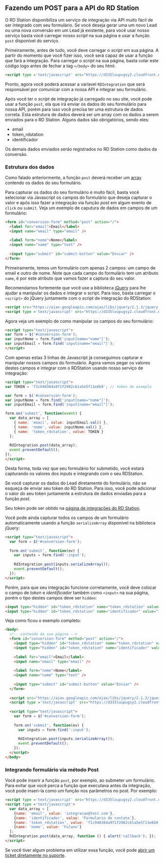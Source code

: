 ## Fazendo um POST para a API do RD Station

O RD Station disponibiliza um serviço de integração via API muito fácil de ser integrado com seu formulário. Se você deseja gerar uma um novo Lead ou uma nova conversão em um Lead já existente, para você usar nosso serviço basta você carregar nosso _script_ na sua página e usar a função `post` disponível do serviço.

Primeiramente, antes de tudo, você deve carregar o _script_ em sua página. A partir do momento que você fizer isso, você será capaz de usar a função que fará a integração. Para carregar o _script_ na sua página, basta colar este código logo antes de fechar a tag `</body>` do seu html:

```html
<script type ='text/javascript' src="https://d335luupugsy2.cloudfront.net/js/integration/latest/rd-js-integration.min.js"></script>
```

Pronto, agora você poderá acessar a varíavel `RDIntegration` que será responsável por comunicar com a nossa API e integrar seu formulário.

Após você ter o _script_ de integração já carregado no seu site, você pode usar a função `post`, ela que irá enviar os dados do seu formulário para nossa API, porém para isso você precisa ter uma estrutura de dados correta. Esta estrutura de dados deverá ser um array com os dados a serem enviados para o RD Station. 
Alguns dados são obrigatórios, sendo eles:
- email
- token_rdstation
- identificador

Os demais dados enviados serão registrados no RD Station como dados da conversão.

### Estrutura dos dados

Como falado anteriormente, a função `post` deverá receber um [array](https://pt.wikipedia.org/wiki/Arranjo_(computa%C3%A7%C3%A3o)) contendo os dados do seu formulário.

Para capturar os dados do seu formulário é muito fácil, basta você selecionar via Javascript os campos do formulário que deseja capturar o valor e após isso fazer a integração via função _post_ em algum evento de `click` ou `submit`. Veja um exemplo de caputura de dados em campos de um formulário:

```html
<form id="conversion-form" method="post" action="/">
  <label for="email">Email</label>
  <input name="email" type="email" />
  
  <label form="nome">Nome</label>
  <input name="name" type="text" />
  
  <input type="submit" id="submit-button" value="Enviar" />
</form>
```

Primeiramente, temos um formulário com apenas 2 campos: um campo de email e outro de nome. Note que cada campo do formulário tem um atributo `name`, é por este atributo que vamos fazer a captura do seu valor.

Recomendamos fortemente que você use a biblioteca [jQuery](https://jquery.com/) para lhe ajudar a manipular os dados e integrar o script. Para isso, basta carregar o `<script>` do jQuery juntamente com o script de integração do RDStation:

```html
<script src="https://ajax.googleapis.com/ajax/libs/jquery/2.1.3/jquery.min.js"></script>
<script type ='text/javascript' src="https://d335luupugsy2.cloudfront.net/js/integration/latest/rd-js-integration.min.js"></script>
```

Agora veja um exemplo de como manipular os campos do seu formulário:

```html
<script type="text/javascript">
var form = $('#conversion-form');
var inputNome = form.find('input[name="nome"]');
var inputEmail = form.find('input[name="email"]');
</script>
```

Com apenas estas 3 linhas de Javascript já conseguimos capturar e manipular nossos campos do formulário. Agora vamos pegar os valores destes campos e integrar com o RDStation usando nosso serviço de integração:

```html
<script type="text/javascript">
var TOKEN = 'f1c940384a971f2982c61a5e5f11e6b9'; // token de exemplo

var form = $('#conversion-form');
var inputNome = form.find('input[name="nome"]');
var inputEmail = form.find('input[name="email"]');

form.on('submit', function(event) {
  var data_array = [
    { name: 'email', value: inputEmail.val() },
    { name: 'nome', value: inputNome.val() },
    { name: 'token_rdstation', value: TOKEN }
  ];
  
  RdIntegration.post(data_array);
  event.preventDefault();
});
</script>
```

Desta forma, toda vez que seu formulário for submetido, você estará capturando os valores dos inputs e integrando com o seu RDStation.

Se você capturar os dados do Lead diretamente do formulário, não se esqueça de enviar seu token do RD Station. Para isso, você pode adicionar o valor do seu token juntamente a estrutura de dados enviadas para a função _post_.

Seu token pode ser obtido na [página de integrações do RD Station](https://rdstation.com.br/integracoes).

Você pode ainda capturar todos os campos de um formulário automaticamente usando a função `serializeArray` disponível na biblioteca jQuery:

```html
<script type="text/javascript">
  var form = $('#conversion-form');
  
  form.on('submit', function(ev) {
    var inputs = form.find(':input');
    
    RdIntegration.post(inputs.serializeArray());
    event.preventDefault();
  });
</script>
```

Porém, para que seu integração funcione corretamente, você deve colocar o campo de _token_ e _identificador_ também como `<input>` na sua página, porém o tipo destes campos deve ser `hidden`:

```html
<input type="hidden" id="token_rdstation" name="token_rdstation" value="SEU_TOKEN_RDSTATION">
<input type="hidden" id="token_rdstation" name="identificador" value="IDENTIFICADOR_DESEJADO">
```

Veja como ficou o exemplo completo:

```html
<body>
  <!-- conteúdo da sua página -->
  <form id="conversion-form" method="post" action="/">
    <input type="hidden" id="token_rdstation" name="token_rdstation" value="SEU_TOKEN_RDSTATION">
    <input type="hidden" id="token_rdstation" name="identificador" value="IDENTIFICADOR_DESEJADO">
    
    <label for="email">Email</label>
    <input name="email" type="email" />
    
    <label form="nome">Nome</label>
    <input name="name" type="text" />
    
    <input type="submit" id="submit-button" value="Enviar" />
  </form>
  
  <script src="https://ajax.googleapis.com/ajax/libs/jquery/2.1.3/jquery.min.js"></script>
  <script type ='text/javascript' src="https://d335luupugsy2.cloudfront.net/js/integration/latest/rd-js-integration.min.js"></script>
  
  <script type="text/javascript">
    var form = $('#conversion-form');
    
    form.on('submit', function(ev) {
      var inputs = form.find(':input');
      
      RdIntegration.post(inputs.serializeArray());
      event.preventDefault();
    });
  </script>
</body>
```

### Integrando formulário via método Post

Você pode inserir a função `post`, por exemplo, ao submeter um formulário. Para evitar que você perca a função que executava antes da integração, você pode inseri-la como um função nos parâmetros no post. Por exemplo:

```html
<script type ='text/javascript' src="https://d335luupugsy2.cloudfront.net/js/integration/latest/rd-js-integration.min.js"></script>
<script type ='text/javascript'>
  var data_array = [
    {name: 'email', value: 'integracao@test.com'},
    {name: 'identificador', value: 'Formulario de contato'},
    {name: 'token_rdstation', value: 'f1c940384a971f2982c61a5e5f11e6b9'},
    {name: 'nome', value: 'Fulano'}
  ];
  RdIntegration.post(data_array, function () { alert('callback'); });
</script>
```

Se você tiver algum problema em utilizar essa função, você pode [abrir um ticket diretamente no suporte](http://ajuda.rdstation.com.br/hc/pt-br/requests/new).
